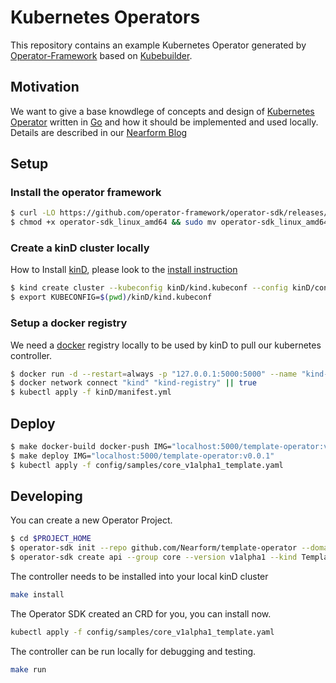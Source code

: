 # Kubernetes Operators

This repository contains an example Kubernetes Operator generated by [Operator-Framework](https://operatorframework.io/) based on [Kubebuilder](https://kubebuilder.io/).

## Motivation

We want to give a base knowdlege of concepts and design of [Kubernetes Operator]() written in [Go]() and how it should be implemented and used locally.
Details are described in our [Nearform Blog](https://www.nearform.com/blog/)


## Setup

### Install the operator framework
```bash
$ curl -LO https://github.com/operator-framework/operator-sdk/releases/download/v1.8.0/operator-sdk_linux_amd64
$ chmod +x operator-sdk_linux_amd64 && sudo mv operator-sdk_linux_amd64 /usr/local/bin/operator-sdk
```

### Create a kinD cluster locally

How to Install [kinD](https://kind.sigs.k8s.io/), please look to the [install instruction](https://kind.sigs.k8s.io/docs/user/quick-start/#installation)

```bash
$ kind create cluster --kubeconfig kinD/kind.kubeconf --config kinD/config.yml
$ export KUBECONFIG=$(pwd)/kinD/kind.kubeconf
```

### Setup a docker registry

We need a [docker](https://docs.docker.com/engine/install/) registry locally to be used by kinD to pull our kubernetes controller.
```bash
$ docker run -d --restart=always -p "127.0.0.1:5000:5000" --name "kind-registry" registry:2
$ docker network connect "kind" "kind-registry" || true
$ kubectl apply -f kinD/manifest.yml
```

## Deploy

```bash
$ make docker-build docker-push IMG="localhost:5000/template-operator:v0.0.1"
$ make deploy IMG="localhost:5000/template-operator:v0.0.1"
$ kubectl apply -f config/samples/core_v1alpha1_template.yaml
```

## Developing

You can create a new Operator Project.

```bash
$ cd $PROJECT_HOME
$ operator-sdk init --repo github.com/Nearform/template-operator --domain nearform.com
$ operator-sdk create api --group core --version v1alpha1 --kind Template --resource --controller
```

The controller needs to be installed into your local kinD cluster
```bash
make install
```

The Operator SDK created an CRD for you, you can install now.
```bash
kubectl apply -f config/samples/core_v1alpha1_template.yaml
```

The controller can be run locally for debugging and testing.
```bash
make run 
```
